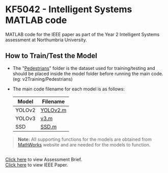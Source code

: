 # KF5042 - Intelligent Systems MATLAB code
MATLAB code for the IEEE paper as part of the Year 2 Intelligent Systems assessment at Northumbria University.

## How to Train/Test the Model
- The "[Pedestrians](Pedestrians)" folder is the dataset used for training/testing and should be placed inside the model folder before running the main code. (eg: v2Training/Pedestrians)
- The main code filename for each model is as follows:

    | Model | Filename |
    | ---- | --- |
    | YOLOv2  | [YOLOv2.m](v2Training/YOLOv2.m) |
    | YOLOv3 | [v3.m](v3Training/v3.m) |
    | SSD  | [SSD.m](SSD/SSD.m) |
    
> **Note:** All supporting functions for the models are obtained from [MathWorks](https://uk.mathworks.com/) website and are needed for the models to function. 

##
[Click here](KF5042-Assessment-Brief.pdf) to view Assessment Brief.\
[Click here](Assessment.pdf) to view IEEE Paper.
